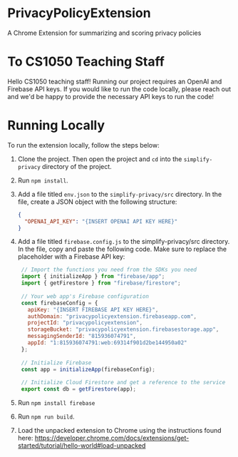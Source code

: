# PrivacyPolicyExtension
A Chrome Extension for summarizing and scoring privacy policies

# To CS1050 Teaching Staff
Hello CS1050 teaching staff! Running our project requires an OpenAI and Firebase API keys. If you would like to run the code locally, please reach out and we'd be happy to provide the necessary API keys to run the code!

# Running Locally

To run the extension locally, follow the steps below:

1. Clone the project. Then open the project and `cd` into the `simplify-privacy` directory of the project.
2. Run `npm install`.
3. Add a file titled `env.json` to the `simplify-privacy/src` directory. In the file, create a JSON object with the following structure:
   ```json
   {
     "OPENAI_API_KEY": "{INSERT OPENAI API KEY HERE}"
   }
   ```


4. Add a file titled `firebase.config.js` to the simplify-privacy/src directory. In the file, copy and paste the following code. Make sure to replace the placeholder with a Firebase API key:
   ```javascript
    // Import the functions you need from the SDKs you need
    import { initializeApp } from "firebase/app";
    import { getFirestore } from "firebase/firestore";
    
    // Your web app's Firebase configuration
    const firebaseConfig = {
      apiKey: "{INSERT FIREBASE API KEY HERE}",
      authDomain: "privacypolicyextension.firebaseapp.com",
      projectId: "privacypolicyextension",
      storageBucket: "privacypolicyextension.firebasestorage.app",
      messagingSenderId: "815936074791",
      appId: "1:815936074791:web:69314f901d2be144950a02"
    };
    
    // Initialize Firebase
    const app = initializeApp(firebaseConfig);
    
    // Initialize Cloud Firestore and get a reference to the service
    export const db = getFirestore(app);
   ```

5. Run `npm install firebase`
6. Run `npm run build`.
7. Load the unpacked extension to Chrome using the instructions found here: https://developer.chrome.com/docs/extensions/get-started/tutorial/hello-world#load-unpacked





